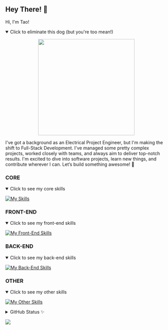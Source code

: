 ## Hey There! 👋


Hi, I'm Tao! 

<details open>
  <summary>Click to eliminate this dog (but you're too mean!)</summary>
  <p align="center">
    <img src="https://media.tenor.com/Af4QqL6jm5EAAAAj/kngf-assistentiehond.gif" width="300"/>
  </p>
</details>




I've got a background as an Electrical Project Engineer, but I'm making the shift to Full-Stack Development. I've managed some pretty complex projects, worked closely with teams, and always aim to deliver top-notch results. I'm excited to dive into software projects, learn new things, and contribute wherever I can. Let’s build something awesome! 🚀


### CORE

<details open>
  <summary>Click to see my core skills</summary>
  <p align="left">
    <a href="https://skillicons.dev">
      <img src="https://skillicons.dev/icons?i=c,java,js,ts" alt="My Skills"/>
    </a>
  </p>
</details>


### FRONT-END

<details open>
  <summary>Click to see my front-end skills</summary>
  <p align="left">
    <a href="https://skillicons.dev">
      <img src="https://skillicons.dev/icons?i=html,css,tailwind,materialui,react,vite,nextjs" alt="My Front-End Skills"/>
    </a>
  </p>
</details>


### BACK-END

<details open>
  <summary>Click to see my back-end skills</summary>
  <p align="left">
    <a href="https://skillicons.dev">
      <img src="https://skillicons.dev/icons?i=nodejs,expressjs,nextjs,supabase,postgres,mysql,mongodb,postman" alt="My Back-End Skills"/>
    </a>
  </p>
</details>


### OTHER

<details open>
  <summary>Click to see my other skills</summary>
  <p align="left">
    <a href="https://skillicons.dev">
      <img src="https://skillicons.dev/icons?i=apple,linux,vscode,vim,git,github,figma" alt="My Other Skills"/>
    </a>
  </p>
</details>


<details>
  <summary>GitHub Status ✨</summary>
<div style="display: flex; justify-content: space-between;">
  <a href="http://www.github.com/prechak">
    <img src="http://github-readme-streak-stats.herokuapp.com?user=prechak&theme=tokyonight&background=000000(https://git.io/streak-stats)" 
         alt="GitHub Streak Stats" 
         style="width: 410px; height: 200px; object-fit: cover; border: none;" />
  </a>
</div>

<div>
  <a href="https://github.com/prechak" align="left" >
    <img src="https://github-readme-stats.vercel.app/api/top-langs/?username=prechak&layout=compact&theme=tokyonight" 
         alt="Top Languages" 
         style="width: 410px; height: 200px; object-fit: cover; border: none;" />
  </a>
</div>

<div>
  <a href="https://github.com/prechak">
      <img src="https://github-readme-stats.vercel.app/api?username=prechak&layout=compact&theme=tokyonight" 
           alt="GitHub Stats" 
           style="width: 410px; height: 200px; object-fit: cover; border: none;" />
    </a>
</div>
</details>

![](https://komarev.com/ghpvc/?username=prechak&color=ff69b4)
